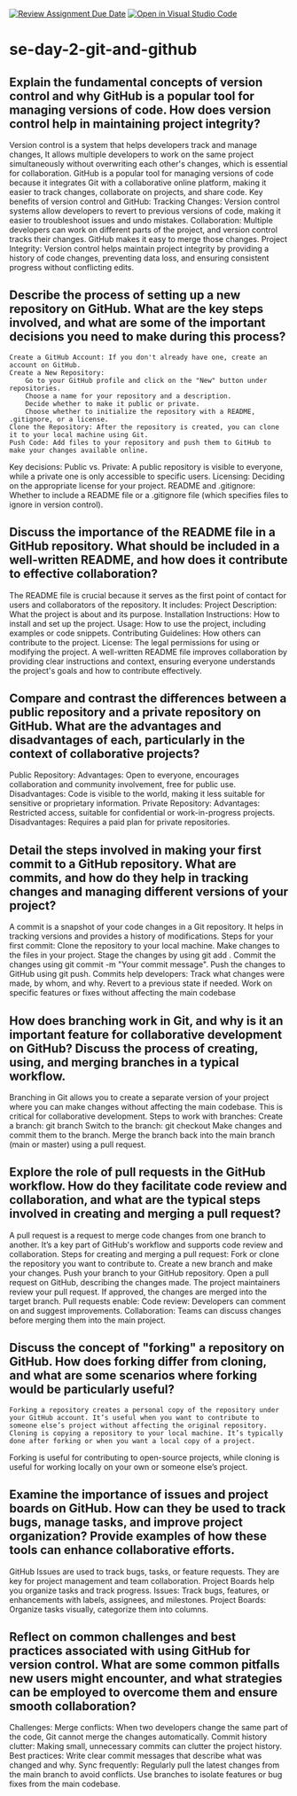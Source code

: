 [![Review Assignment Due Date](https://classroom.github.com/assets/deadline-readme-button-22041afd0340ce965d47ae6ef1cefeee28c7c493a6346c4f15d667ab976d596c.svg)](https://classroom.github.com/a/8wgCKhpZ)
[![Open in Visual Studio Code](https://classroom.github.com/assets/open-in-vscode-2e0aaae1b6195c2367325f4f02e2d04e9abb55f0b24a779b69b11b9e10269abc.svg)](https://classroom.github.com/online_ide?assignment_repo_id=18415383&assignment_repo_type=AssignmentRepo)
# se-day-2-git-and-github
## Explain the fundamental concepts of version control and why GitHub is a popular tool for managing versions of code. How does version control help in maintaining project integrity?
Version control is a system that helps developers track and manage changes, It allows multiple developers to work on the same project simultaneously without overwriting each other's changes, which is essential for collaboration.
GitHub is a popular tool for managing versions of code because it integrates Git with a collaborative online platform, making it easier to track changes, collaborate on projects, and share code.
Key benefits of version control and GitHub:
    Tracking Changes: Version control systems allow developers to revert to previous versions of code, making it easier to troubleshoot issues and undo mistakes.
    Collaboration: Multiple developers can work on different parts of the project, and version control tracks their changes. GitHub makes it easy to merge those changes.
    Project Integrity: Version control helps maintain project integrity by providing a history of code changes, preventing data loss, and ensuring consistent progress without conflicting edits.
## Describe the process of setting up a new repository on GitHub. What are the key steps involved, and what are some of the important decisions you need to make during this process?
    Create a GitHub Account: If you don't already have one, create an account on GitHub.
    Create a New Repository:
        Go to your GitHub profile and click on the "New" button under repositories.
        Choose a name for your repository and a description.
        Decide whether to make it public or private.
        Choose whether to initialize the repository with a README, .gitignore, or a license.
    Clone the Repository: After the repository is created, you can clone it to your local machine using Git.
    Push Code: Add files to your repository and push them to GitHub to make your changes available online.
Key decisions:
    Public vs. Private: A public repository is visible to everyone, while a private one is only accessible to specific users.
    Licensing: Deciding on the appropriate license for your project.
    README and .gitignore: Whether to include a README file or a .gitignore file (which specifies files to ignore in version control).
## Discuss the importance of the README file in a GitHub repository. What should be included in a well-written README, and how does it contribute to effective collaboration?
The README file is crucial because it serves as the first point of contact for users and collaborators of the repository. 
It includes:
    Project Description: What the project is about and its purpose.
    Installation Instructions: How to install and set up the project.
    Usage: How to use the project, including examples or code snippets.
    Contributing Guidelines: How others can contribute to the project.
    License: The legal permissions for using or modifying the project.
A well-written README file improves collaboration by providing clear instructions and context, ensuring everyone understands the project's goals and how to contribute effectively.
## Compare and contrast the differences between a public repository and a private repository on GitHub. What are the advantages and disadvantages of each, particularly in the context of collaborative projects?
Public Repository:
    Advantages: Open to everyone, encourages collaboration and community involvement, free for public use.
    Disadvantages: Code is visible to the world, making it less suitable for sensitive or proprietary information.
Private Repository:
    Advantages: Restricted access, suitable for confidential or work-in-progress projects.
    Disadvantages: Requires a paid plan for private repositories.
## Detail the steps involved in making your first commit to a GitHub repository. What are commits, and how do they help in tracking changes and managing different versions of your project?
A commit is a snapshot of your code changes in a Git repository. It helps in tracking versions and provides a history of modifications.
Steps for your first commit:
    Clone the repository to your local machine.
    Make changes to the files in your project.
    Stage the changes by using git add <file>.
    Commit the changes using git commit -m "Your commit message". 
    Push the changes to GitHub using git push.
Commits help developers:
    Track what changes were made, by whom, and why.
    Revert to a previous state if needed.
    Work on specific features or fixes without affecting the main codebase
## How does branching work in Git, and why is it an important feature for collaborative development on GitHub? Discuss the process of creating, using, and merging branches in a typical workflow.
Branching in Git allows you to create a separate version of your project where you can make changes without affecting the main codebase. This is critical for collaborative development.
Steps to work with branches:
    Create a branch: git branch <branch-name>
    Switch to the branch: git checkout <branch-name>
    Make changes and commit them to the branch.
    Merge the branch back into the main branch (main or master) using a pull request.
## Explore the role of pull requests in the GitHub workflow. How do they facilitate code review and collaboration, and what are the typical steps involved in creating and merging a pull request?
A pull request is a request to merge code changes from one branch to another. It’s a key part of GitHub's workflow and supports code review and collaboration.
Steps for creating and merging a pull request:
    Fork or clone the repository you want to contribute to.
    Create a new branch and make your changes.
    Push your branch to your GitHub repository.
    Open a pull request on GitHub, describing the changes made.
    The project maintainers review your pull request.
    If approved, the changes are merged into the target branch.
Pull requests enable:
    Code review: Developers can comment on and suggest improvements.
    Collaboration: Teams can discuss changes before merging them into the main project.
## Discuss the concept of "forking" a repository on GitHub. How does forking differ from cloning, and what are some scenarios where forking would be particularly useful?
    Forking a repository creates a personal copy of the repository under your GitHub account. It’s useful when you want to contribute to someone else’s project without affecting the original repository.
    Cloning is copying a repository to your local machine. It’s typically done after forking or when you want a local copy of a project.
Forking is useful for contributing to open-source projects, while cloning is useful for working locally on your own or someone else’s project.
## Examine the importance of issues and project boards on GitHub. How can they be used to track bugs, manage tasks, and improve project organization? Provide examples of how these tools can enhance collaborative efforts.
GitHub Issues are used to track bugs, tasks, or feature requests. They are key for project management and team collaboration. Project Boards help you organize tasks and track progress.
    Issues: Track bugs, features, or enhancements with labels, assignees, and milestones.
    Project Boards: Organize tasks visually, categorize them into columns.
## Reflect on common challenges and best practices associated with using GitHub for version control. What are some common pitfalls new users might encounter, and what strategies can be employed to overcome them and ensure smooth collaboration?
Challenges:
 Merge conflicts: When two developers change the same part of the code, Git cannot merge the changes automatically.
    Commit history clutter: Making small, unnecessary commits can clutter the project history.
Best practices:
 Write clear commit messages that describe what was changed and why.
    Sync frequently: Regularly pull the latest changes from the main branch to avoid conflicts.
    Use branches to isolate features or bug fixes from the main codebase.
